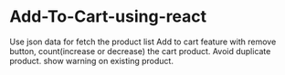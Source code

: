# Add-To-Cart-using-react
Use json data for fetch the  product list
Add to cart feature with remove button, count(increase or decrease) the cart product.
Avoid  duplicate product.
show warning on existing  product.

